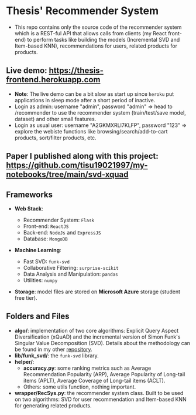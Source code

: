 # Thesis' Recommender System
* This repo contains only the source code of the recommender system which is a REST-ful API that allows calls from clients (my React front-end) to perform tasks like building the models (Incremental SVD and Item-based KNN), recommendations for users, related products for products.

## Live demo: https://thesis-frontend.herokuapp.com
* **Note**: The live demo can be a bit slow as start up since `heroku` put applications in sleep mode after a short period of inactive.
* Login as admin: username "admin", password "admin" => head to /recommender to use the recommender system (train/test/save model, dataset) and other small features.
* Login as usual user: username "A2GKMXRLI7KLFP", password "123" => explore the webiste functions like browsing/search/add-to-cart products, sort/filter products, etc.
   
## Paper I published along with this project: https://github.com/tisu19021997/my-notebooks/tree/main/svd-xquad

## Frameworks
* **Web Stack**: 
    * Recommender System: `Flask`
    * Front-end: `ReactJS`
    * Back-end: `NodeJs` and `ExpressJS`
    * Database: `MongoDB`
    
* **Machine Learning**:
    * Fast SVD: `funk-svd`
    * Collaborative Filtering: `surprise-scikit`
    * Data Analysis and Manipulation: `pandas`
    * Utilities: `numpy`
    
* **Storage**: model files are stored on **Microsoft Azure** storage (student free tier).

## Folders and Files
* **algo/**: implementation of two core algorithms: Explicit Query Aspect Diversification (xQuAD) 
and the incremental version of Simon Funk's Singular Value Decomposition (SVD). 
Details about the methodology can be found in my other [repository][paper].
* **lib/funk_svd/**: the `funk-svd` library.
* **helper/**:
    * **accuracy.py**: some ranking metrics such as Average Recommendation Popularity (ARP),
    Average Popularity of Long-tail items (APLT), Average Coverage of Long-tail items (ACLT).
    * Others: some utils function, nothing important.
* **wrapper/RecSys.py**: the recommender system class. Built to be used on two algorithms: 
SVD for user recommendation and Item-based KNN for generating related products.


[paper]: https://github.com/tisu19021997/my-notebooks/tree/main/svd-xquad

 